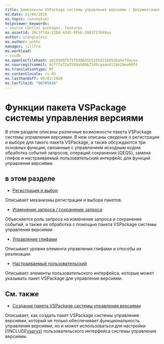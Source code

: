 ```yaml
---
title: Компоненты VSPackage системы управления версиями | Документация Майкрософт
ms.date: 11/04/2016
ms.topic: conceptual
helpviewer_keywords:
- source control packages, features
ms.assetid: 26c3ffda-22b8-4345-9fb6-2883f37699aa
author: acangialosi
ms.author: anthc
manager: jillfra
ms.workload:
- vssdk
ms.openlocfilehash: a01b9d8fbf5f8d0645b5245d21b05aba9e7dacea
ms.sourcegitcommit: 6cfffa72af599a9d667249caaaa411bb28ea69fd
ms.translationtype: MT
ms.contentlocale: ru-RU
ms.lasthandoff: 09/02/2020
ms.locfileid: "80705016"
---
```

# <a name="source-control-vspackage-features"></a>Функции пакета VSPackage системы управления версиями
В этом разделе описаны различные возможности пакета VSPackage системы управления версиями. В нем описаны сведения о регистрации и выборе для такого пакета VSPackage, а также обсуждаются три основных функции, связанные с управлением исходным кодом: обработка событий запросов, операций сохранения (QEQS), замена глифов и настраиваемый пользовательский интерфейс для функций управления версиями.

## <a name="in-this-section"></a>в этом разделе
- [Регистрация и выбор](../../extensibility/internals/registration-and-selection-source-control-vspackage.md)

 Описывает механизмы регистрации и выбора пакетов.

- [Изменение запроса / сохранение запроса](../../extensibility/internals/query-edit-query-save-source-control-vspackage.md)

 Объясняется роль запроса на изменение запроса и сохранение событий, а также их обработка с помощью пакета VSPackage системы управления версиями.

- [Управление глифами](../../extensibility/internals/glyph-control-source-control-vspackage.md)

 Описывает уровни элемента управления глифами и способы их реализации.

- [Настраиваемый пользовательский](../../extensibility/internals/custom-user-interface-source-control-vspackage.md)

 Описывает элементы пользовательского интерфейса, которые может указывать пакет VSPackage для управления версиями.

## <a name="related-sections"></a>См. также
- [Создание пакета VSPackage системы управления версиями](../../extensibility/internals/creating-a-source-control-vspackage.md)

 Описывает, как создать пакет VSPackage системы управления версиями, который не только обеспечивает функциональность управления версиями, но и может использоваться для настройки [!INCLUDE[vsprvs](../../code-quality/includes/vsprvs_md.md)] пользовательского интерфейса системы управления версиями.
